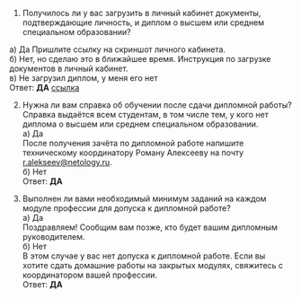 1. Получилось ли у вас загрузить в личный кабинет документы, подтверждающие личность, и диплом о высшем или среднем специальном образовании?  

а) Да
Пришлите ссылку на скриншот личного кабинета.  
б) Нет, но сделаю это в ближайшее время. Инструкция по загрузке документов в личный кабинет.  
в) Не загрузил диплом, у меня его нет  
Ответ: **ДА**  [ссылка ](https://cloud.mail.ru/public/KGZs/umbjtasHh)

2. Нужна ли вам справка об обучении после сдачи дипломной работы? Справка выдаётся всем студентам, в том числе тем, у кого нет диплома о высшем или среднем специальном образовании.  
а) Да  
После получения зачёта по дипломной работе напишите техническому координатору Роману Алексееву на почту r.alekseev@netology.ru.  
б) Нет  
Ответ: **ДА** 

3. Выполнен ли вами необходимый минимум заданий на каждом модуле профессии для допуска к дипломной работе?  
а) Да  
Поздравляем! Сообщим вам позже, кто будет вашим дипломным руководителем.  
б) Нет   
В этом случае у вас нет допуска к дипломной работе. Если вы хотите сдать домашние работы на закрытых модулях, свяжитесь с координатором вашей профессии.  
Ответ: **ДА**